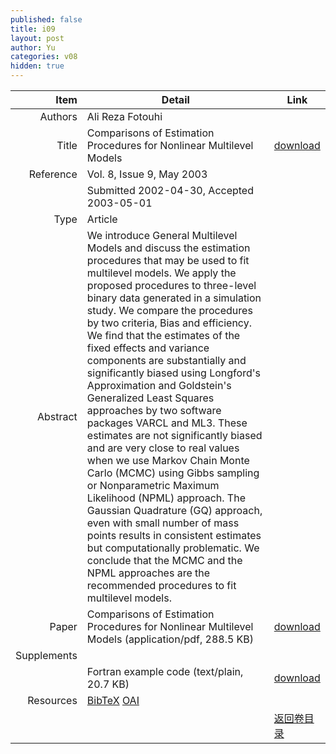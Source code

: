 ```yaml
---
published: false
title: i09
layout: post
author: Yu
categories: v08
hidden: true
---
```


| Item | Detail | Link |
|---:|---|---|
| Authors | Ali Reza Fotouhi| |
| Title |Comparisons of Estimation Procedures for Nonlinear Multilevel Models | [download](http://www.jstatsoft.org/v08/i09/paper) |
| Reference |Vol. 8, Issue 9, May 2003 | |
| | Submitted 2002-04-30, Accepted 2003-05-01| | 
| Type | Article| |
| Abstract | We introduce General Multilevel Models and discuss the estimation procedures that may be used to fit multilevel models. We apply the proposed procedures to three-level binary data generated in a simulation study. We compare the procedures by two criteria, Bias and efficiency. We find that the estimates of the fixed effects and variance components are substantially and significantly biased using Longford's Approximation and Goldstein's Generalized Least Squares approaches by two software packages VARCL and ML3. These estimates are not significantly biased and are very close to real values when we use Markov Chain Monte Carlo (MCMC) using Gibbs sampling or Nonparametric Maximum Likelihood (NPML) approach. The Gaussian Quadrature (GQ) approach, even with small number of mass points results in consistent estimates but computationally problematic. We conclude that the MCMC and the NPML approaches are the recommended procedures to fit multilevel models.| |
| Paper | Comparisons of Estimation Procedures for Nonlinear Multilevel Models  (application/pdf, 288.5 KB)| [download](http://www.jstatsoft.org/v08/i09/paper) |
| Supplements | | |
| |Fortran example code  (text/plain, 20.7 KB)|  [download](http://www.jstatsoft.org/v08/i09/supp/1) |
| Resources | [BibTeX](http://www.jstatsoft.org/v08/i09/bibtex) [OAI](http://www.jstatsoft.org/oai?verb=GetRecord&identifier=oai.jstatsoft/v08/i09&prefix=oai_dc)| |
| |  | [返回卷目录]({{site.baseurl}}/volume/v08.html) |